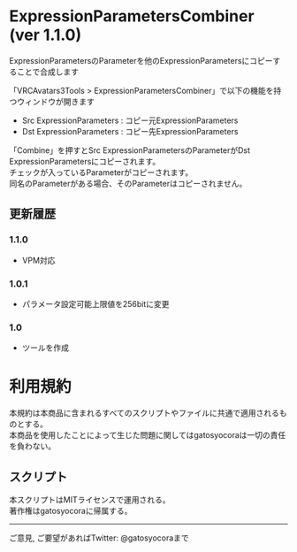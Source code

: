 ﻿# ExpressionParametersCombiner (ver 1.1.0)

ExpressionParametersのParameterを他のExpressionParametersにコピーすることで合成します

「VRCAvatars3Tools > ExpressionParametersCombiner」で以下の機能を持つウィンドウが開きます

* Src ExpressionParameters : コピー元ExpressionParameters  
* Dst ExpressionParameters : コピー先ExpressionParameters  

「Combine」を押すとSrc ExpressionParametersのParameterがDst ExpressionParametersにコピーされます。  
チェックが入っているParameterがコピーされます。  
同名のParameterがある場合、そのParameterはコピーされません。  

## 更新履歴

### 1.1.0
  * VPM対応
### 1.0.1
  * パラメータ設定可能上限値を256bitに変更
### 1.0
  * ツールを作成

# 利用規約

本規約は本商品に含まれるすべてのスクリプトやファイルに共通で適用されるものとする。  
本商品を使用したことによって生じた問題に関してはgatosyocoraは一切の責任を負わない。  

## スクリプト

本スクリプトはMITライセンスで運用される。  
著作権はgatosyocoraに帰属する。  

-----------------------------------------------------
ご意見, ご要望があればTwitter: @gatosyocoraまで